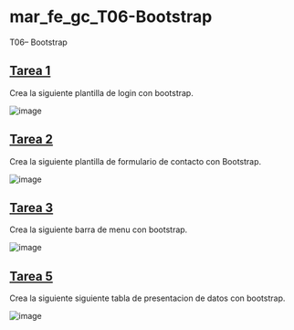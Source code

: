 # mar_fe_gc_T06-Bootstrap
T06– Bootstrap

## [Tarea 1](https://gcmrybakin.github.io/mar_fe_gc_T06-Bootstrap/pages/Tarea_1/Tarea_1.html)
Crea la siguiente plantilla de login con bootstrap.

![image](https://github.com/GCMrybakin/mar_fe_gc_T06-Bootstrap/assets/135844963/889fa3b0-0503-4893-ab83-48e5864224c5)

## [Tarea 2](https://gcmrybakin.github.io/mar_fe_gc_T06-Bootstrap/pages/Tarea_2/Tarea_2.html)
Crea la siguiente plantilla de formulario de contacto con Bootstrap.

![image](https://github.com/GCMrybakin/mar_fe_gc_T06-Bootstrap/assets/135844963/47c0c879-7a32-4e14-ab89-49542d41c08d)

## [Tarea 3](https://gcmrybakin.github.io/mar_fe_gc_T06-Bootstrap/pages/Tarea_3/Tarea_3.html)
Crea la siguiente barra de menu con bootstrap.

![image](https://github.com/GCMrybakin/mar_fe_gc_T06-Bootstrap/assets/135844963/4dd72460-386c-40cf-bd1f-26ccc50ebfa9)

## [Tarea 5](https://gcmrybakin.github.io/mar_fe_gc_T06-Bootstrap/pages/Tarea_5/Tarea_5.html)
Crea la siguiente siguiente tabla de presentacion de datos con bootstrap.

![image](https://github.com/GCMrybakin/mar_fe_gc_T06-Bootstrap/assets/135844963/2a65fae9-2522-43b9-abad-e47997620f91)
